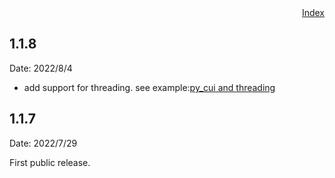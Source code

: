 <div style="text-align:right"><a href="./index">Index</a></div>

## 1.1.8

Date: 2022/8/4

- add support for threading. see example:<a href="https://iapyeh.github.io/sshscript/examples/ex-py_cui_threading">py_cui and threading</a>

## 1.1.7
Date: 2022/7/29

First public release.
